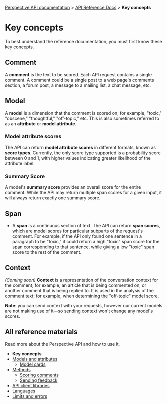 [Perspective API documentation](../README.md) > [API Reference Docs](README.md) > **Key concepts**

# Key concepts

To best understand the reference documentation, you must first know these key concepts.

## Comment

A **comment** is the text to be scored. Each API request contains a single
comment. A comment could be a single post to a web page's comments section,
a forum post, a message to a mailing list, a chat message, etc.

## Model

 A **model** is a dimension that the comment is scored on; for example,
 "toxic," "obscene," "thoughtful," "off-topic," etc. This is also sometimes referred to
 as an **attribute** or **model attribute**.

### Model attribute scores

The API can return **model attribute scores** in different formats, known as
**score types**. Currently, the only score type supported is a probability score
between 0 and 1, with higher values indicating greater likelihood of the attribute
label.

### Summary Score

A model's **summary score** provides an overall score for the entire
comment. While the API may return multiple span scores for a given input, it
will always return exactly one summary score.

## Span

*   A **span** is a continuous section of text. The API can return **span
    scores**, which are model scores for particular subparts of the request's
    comment. For example, if the API only found one sentence in a paragraph to
    be "toxic," it could return a high "toxic" span score for the span
    corresponding to that sentence, while giving a low "toxic" span score to the
    rest of the comment.

## Context

*(Coming soon)* **Context** is a representation of the conversation context
for the comment; for example, an article that is being commented on, or
another comment that is being replied to. It is used in the analysis of the
comment text; for example, when determining the "off-topic" model score.

**Note**: you can send context with your requests, however our current models
are not making use of it&mdash;so sending context won't change any model's
scores.

## All reference materials

Read more about the Perspective API and how to use it.

* **Key concepts**
* [Models and attributes](models.md)
   * [Model cards](model-cards/README.md)
* [Methods](methods.md)
   * [Scoring comments](methods.md#scoring-comments-analyzecomment)
   * [Sending feedback](methods.md#sending-feedback-suggestcommentscore)
* [API client libraries](clients.md)
* [Languages](languages.md)
* [Limits and errors](limits.md)

